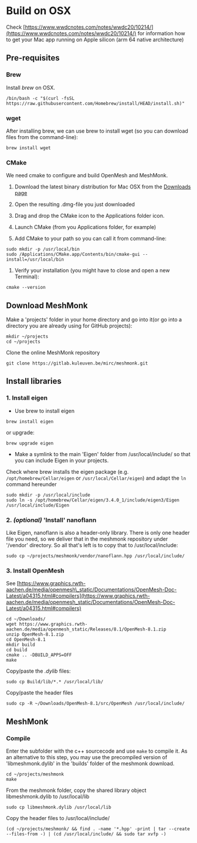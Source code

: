 # Build on OSX

Check [https://www.wwdcnotes.com/notes/wwdc20/10214/](https://www.wwdcnotes.com/notes/wwdc20/10214/) for information how to get your Mac app running on Apple silicon (arm 64 native architecture)

## Pre-requisites


### Brew

Install _brew_ on OSX.

```
/bin/bash -c "$(curl -fsSL https://raw.githubusercontent.com/Homebrew/install/HEAD/install.sh)"
```

### wget

After installing brew, we can use brew to install wget (so you can download files from the command-line):

```
brew install wget
```

### CMake

We need cmake to configure and build OpenMesh and MeshMonk.

1.  Download the latest binary distribution for Mac OSX from the [Downloads page](https://cmake.org/download/)
    
2.  Open the resulting .dmg-file you just downloaded
    
3.  Drag and drop the CMake icon to the Applications folder icon.
    
4.  Launch CMake (from you Applications folder, for example)
    
5.  Add CMake to your path so you can call it from command-line:
    

```
sudo mkdir -p /usr/local/bin
sudo /Applications/CMake.app/Contents/bin/cmake-gui --install=/usr/local/bin
```

1.  Verify your installation (you might have to close and open a new Terminal):
    

```
cmake --version
```

Download MeshMonk
-----------------

Make a 'projects' folder in your home directory and go into it(or go into a directory you are already using for GitHub projects):

```
mkdir ~/projects
cd ~/projects
```

Clone the online MeshMonk repository

```
git clone https://gitlab.kuleuven.be/mirc/meshmonk.git
```

Install libraries
-----------------

### 1\. Install eigen

*   Use brew to install eigen
    

```
brew install eigen
```

or upgrade:

```
brew upgrade eigen
```

*   Make a symlink to the main 'Eigen' folder from /usr/local/include/ so that you can include Eigen in your projects.
    

Check where brew installs the eigen package (e.g. `/opt/homebrew/Cellar/eigen` or `/usr/local/Cellar/eigen`) and adapt the `ln` command hereunder

```
sudo mkdir -p /usr/local/include
sudo ln -s /opt/homebrew/Cellar/eigen/3.4.0_1/include/eigen3/Eigen /usr/local/include/Eigen
```

### 2. _(optional)_ 'Install' nanoflann

Like Eigen, nanoflann is also a header-only library. There is only one header file you need, so we deliver that in the meshmonk repository under '/vendor' directory. So all that's left is to copy that to /usr/local/include:

```
sudo cp ~/projects/meshmonk/vendor/nanoflann.hpp /usr/local/include/
```

### 3\. Install OpenMesh

See [https://www.graphics.rwth-aachen.de/media/openmesh\_static/Documentations/OpenMesh-Doc-Latest/a04315.html#compilers](https://www.graphics.rwth-aachen.de/media/openmesh_static/Documentations/OpenMesh-Doc-Latest/a04315.html#compilers)

```
cd ~/Downloads/
wget https://www.graphics.rwth-aachen.de/media/openmesh_static/Releases/8.1/OpenMesh-8.1.zip
unzip OpenMesh-8.1.zip
cd OpenMesh-8.1
mkdir build
cd build
cmake .. -DBUILD_APPS=OFF
make
```

Copy/paste the _.dylib_ files:

```
sudo cp Build/lib/*.* /usr/local/lib/
```

Copy/paste the header files

```
sudo cp -R ~/Downloads/OpenMesh-8.1/src/OpenMesh /usr/local/include/
```

MeshMonk
--------

### Compile

Enter the subfolder with the c++ sourcecode and use `make` to compile it. As an alternative to this step, you may use the precompiled version of 'libmeshmonk.dylib' in the 'builds' folder of the meshmonk download.

```
cd ~/projects/meshmonk
make
```

From the meshmonk folder, copy the shared library object libmeshmonk.dylib to /usr/local/lib

```
sudo cp libmeshmonk.dylib /usr/local/lib
```

Copy the header files to /usr/local/include/

```
(cd ~/projects/meshmonk/ && find . -name '*.hpp' -print | tar --create --files-from -) | (cd /usr/local/include/ && sudo tar xvfp -)
```
